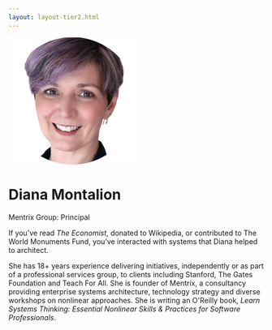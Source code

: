 ```yaml
---
layout: layout-tier2.html
---
```

<div class="container section featured-speaker">
    <div class="row">
      <div class="col-xs-12 col-sm-2 img-container">
        <img class="speaker-page-img" src="../img/speakers/Diana-Montalion-ON.png" />
        </div>
      <div class="col-xs-12 col-sm-10 copy-container">
        <h1 class="speaker-header">Diana Montalion</h1>
        <span class="speaker-subtitle">Mentrix Group: Principal</span>
        <p></p>
        <p>If you’ve read <em>The Economist</em>, donated to Wikipedia, or contributed to The World Monuments Fund, you’ve interacted with systems that Diana helped to architect.</p>
        <p>She has 18+ years experience delivering initiatives, independently or as part of a professional services group, to clients including Stanford, The Gates Foundation and Teach For All. She is founder of Mentrix, a consultancy providing enterprise systems architecture, technology strategy and diverse workshops on nonlinear approaches. She is writing an O'Reilly book, <em>Learn Systems Thinking: Essential Nonlinear Skills & Practices for Software Professionals</em>.</p>
      </div>
    </div>
  </div>